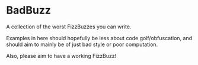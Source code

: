 # BadBuzz
A collection of the worst FizzBuzzes you can write.

Examples in here should hopefully be less about code golf/obfuscation, and should aim to mainly be of just bad style or poor computation.

Also, please aim to have a working FizzBuzz!
